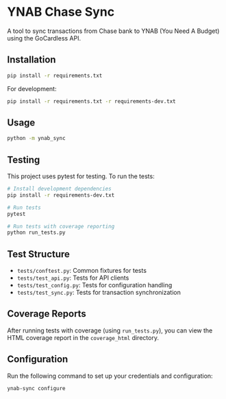 # YNAB Chase Sync

A tool to sync transactions from Chase bank to YNAB (You Need A Budget) using the GoCardless API.

## Installation

```bash
pip install -r requirements.txt
```

For development:

```bash
pip install -r requirements.txt -r requirements-dev.txt
```

## Usage

```bash
python -m ynab_sync
```

## Testing

This project uses pytest for testing. To run the tests:

```bash
# Install development dependencies
pip install -r requirements-dev.txt

# Run tests
pytest

# Run tests with coverage reporting
python run_tests.py
```

## Test Structure

- `tests/conftest.py`: Common fixtures for tests
- `tests/test_api.py`: Tests for API clients
- `tests/test_config.py`: Tests for configuration handling
- `tests/test_sync.py`: Tests for transaction synchronization

## Coverage Reports

After running tests with coverage (using `run_tests.py`), you can view the HTML coverage report in the `coverage_html` directory.

## Configuration

Run the following command to set up your credentials and configuration:

```bash
ynab-sync configure
```